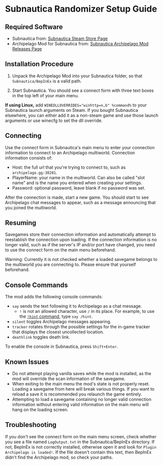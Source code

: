 # Subnautica Randomizer Setup Guide

## Required Software

- Subnautica from: [Subnautica Steam Store Page](https://store.steampowered.com/app/264710/Subnautica/)
- Archipelago Mod for Subnautica
  from: [Subnautica Archipelago Mod Releases Page](https://github.com/Berserker66/ArchipelagoSubnauticaModSrc/releases)

## Installation Procedure

1. Unpack the Archipelago Mod into your Subnautica folder, so that `Subnautica/BepInEx` is a valid path.

2. Start Subnautica. You should see a connect form with three text boxes in the top left of your main menu.

**If using Linux,** add ``WINEDLLOVERRIDES="winhttp=n,b" %command%`` to your Subnautica launch arguments on Steam. If you bought Subnautica elsewhere, you can either add it as a non-steam game and use those launch arguments or use winecfg to set the dll override.

## Connecting

Use the connect form in Subnautica's main menu to enter your connection information to connect to an Archipelago multiworld.
Connection information consists of:
 - Host: the full url that you're trying to connect to, such as `archipelago.gg:38281`.
 - PlayerName: your name in the multiworld. Can also be called "slot name" and is the name you entered when creating your settings.
 - Password: optional password, leave blank if no password was set.

After the connection is made, start a new game. You should start to see Archipelago chat messages to appear, such as a message announcing that you joined the multiworld.

## Resuming

Savegames store their connection information and automatically attempt to reestablish the connection upon loading.
If the connection information is no longer valid, such as if the server's IP and/or port have changed,
you need to use the connect form on the main menu beforehand.

Warning: Currently it is not checked whether a loaded savegame belongs to the multiworld you are connecting to. Please ensure that yourself beforehand.

## Console Commands

The mod adds the following console commands:
 - `say` sends the text following it to Archipelago as a chat message.
   - `!` is not an allowed character, use `/` in its place. For example, to use the [`!hint` command](/tutorial/Archipelago/commands/en#remote-commands), type `say /hint`.
 - `silent` toggles Archipelago messages appearing.
 - `tracker` rotates through the possible settings for the in-game tracker that displays the closest uncollected location.
 - `deathlink` toggles death link.

To enable the console in Subnautica, press `Shift+Enter`.

## Known Issues

- Do not attempt playing vanilla saves while the mod is installed, as the mod will override the scan information of the savegame.
- When exiting to the main menu the mod's state is not properly reset. Loading a savegame from here will break various things.
  If you want to reload a save it is recommended you relaunch the game entirely.
- Attempting to load a savegame containing no longer valid connection information without entering valid information on the main menu will hang on the loading screen.

## Troubleshooting

If you don't see the connect form on the main menu screen, check whether you see a file named `LogOutput.txt` in the Subnautica/BepInEx directory. 
If not, BepInEx is not correctly installed, otherwise open it and look for `Plugin Archipelago is loaded!`. 
If the file doesn't contain this text, then BepInEx didn't find the Archipelago mod, so check your paths.
